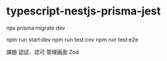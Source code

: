 # typescript-nestjs-prisma-jest

npx prisma migrate dev

npm run start:dev
npm run test:cov
npm run test:e2e

課題
認証、認可
管理画面
Zod